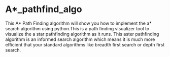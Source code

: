 # A*_pathfind_algo


This A* Path Finding algorithm will show you how to implement the a* search algorithm using python.This is a path finding visualizer tool to visualize the a star pathfinding algorithm as it runs. This aster pathfinding algorithm is an informed search algorithm which means it is much more efficient that your standard algorithms like breadth first search or depth first search.
